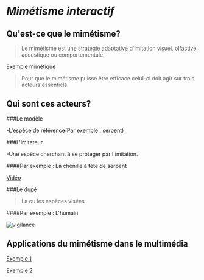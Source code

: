 # *Mimétisme interactif*

## Qu'est-ce que le mimétisme?


>Le mimétisme est une stratégie adaptative d'imitation visuel, olfactive, acoustique ou comportementale.

[Exemple mimétique](https://youtube.com/shorts/9uYfWi0FyxQ?si=CSXXFHEWCy71NMbi)

>Pour que le mimétisme puisse être efficace celui-ci doit agir sur trois acteurs essentiels.


## Qui sont ces acteurs?

###Le modèle

-L'espèce de référence(Par exemple : serpent)

###L'imitateur

-Une espèce cherchant à se protéger par l'imitation.

####Par exemple : La chenille à tête de serpent

[Vidéo](https://www.youtube.com/watch?v=d6UpvkSdcrU)

###Le dupé

> La ou les espèces visées

####Par exemple : L'humain

![vigilance](https://media4.giphy.com/media/lirn1IJDukVLq/giphy.gif?cid=ecf05e47ldlpz702mchicx6k0fftvmcev0ofc6u9bx2gn2go&ep=v1_gifs_search&rid=giphy.gif&ct=g)


## Applications du mimétisme dans le multimédia

[Exemple 1](https://youtu.be/X1rjexdJBXU?si=hX2Fm7SH-zXJF_oy)

[Exemple 2](https://www.youtube.com/watch?v=rtRscfX8O44)




